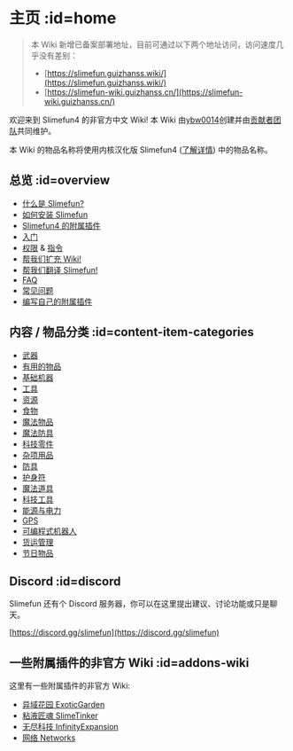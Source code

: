 # 主页 :id=home

> 
> 本 Wiki 新增已备案部署地址，目前可通过以下两个地址访问，访问速度几乎没有差别：
> - [https://slimefun.guizhanss.wiki/](https://slimefun.guizhanss.wiki/)
> - [https://slimefun-wiki.guizhanss.cn/](https://slimefun-wiki.guizhanss.cn/)
> 

欢迎来到 Slimefun4 的非官方中文 Wiki! 本 Wiki 由[ybw0014](https://github.com/ybw0014)创建并由[贡献者团队](https://github.com/GuizhanCraft/Slimefun-Wiki/graphs/contributors)共同维护。

本 Wiki 的物品名称将使用内核汉化版 Slimefun4 ([了解详情](/Installing-Slimefun?id=slimefun-4-cn-downloads)) 中的物品名称。

## 总览 :id=overview

- [什么是 Slimefun?](/Slimefun-in-a-nutshell)
- [如何安装 Slimefun](/Installing-Slimefun)
- [Slimefun4 的附属插件](/Addons)
- [入门](/Getting-Started)
- [权限](/Permissions) & [指令](/Commands)
- [帮我们扩充 Wiki!](/Expanding-the-Wiki)
- [帮我们翻译 Slimefun!](/Translating-Slimefun)
- [FAQ](/FAQ)
- [常见问题](/Common-Issues)
- [编写自己的附属插件](/Developer-Guide)

## 内容 / 物品分类 :id=content-item-categories

- [武器](/Weapons)
- [有用的物品](/Items)
- [基础机器](/Basic-Machines)
- [工具](/Tools)
- [资源](/Resources)
- [食物](/Food)
- [魔法物品](/Magical-Items)
- [魔法防具](/Magical-Armor)
- [科技零件](/Technical-Components)
- [杂项用品](/Miscellaneous-Items)
- [防具](/Armor)
- [护身符](/Talismans)
- [魔法道具](/Magical-Gadgets)
- [科技工具](/Technical-Gadgets)
- [能源与电力](/Electric-Machines)
- [GPS](/GPS)
- [可编程式机器人](/Androids)
- [货运管理](/Cargo-Management)
- [节日物品](/Seasonal-Categories)

## Discord :id=discord

Slimefun 还有个 Discord 服务器，你可以在这里提出建议、讨论功能或只是聊天。

[https://discord.gg/slimefun](https://discord.gg/slimefun)

## 一些附属插件的非官方 Wiki :id=addons-wiki

这里有一些附属插件的非官方 Wiki:

- [异域花园 ExoticGarden](https://exoticgarden.guizhanss.wiki/)
- [粘液匠魂 SlimeTinker](https://slimetinker.guizhanss.wiki/)
- [无尽科技 InfinityExpansion](https://infinityexpansion.guizhanss.wiki)
- [网络 Networks](https://networks.guizhanss.wiki)
